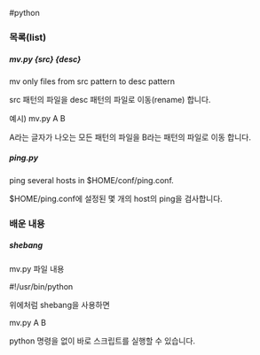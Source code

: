 #python

### 목록(list)

##### mv.py {src} {desc}

mv only files from src pattern to desc pattern

src 패턴의 파일을 desc 패턴의 파일로 이동(rename) 합니다.

예시) mv.py A B

A라는 글자가 나오는 모든 패턴의 파일을 B라는 패턴의 파일로 이동 합니다.

##### ping.py

ping several hosts in $HOME/conf/ping.conf.

$HOME/ping.conf에 설정된 몇 개의 host의 ping을 검사합니다.


### 배운 내용

##### shebang

mv.py 파일 내용

\#!/usr/bin/python

위에처럼 shebang을 사용하면 

mv.py A B

python 명령을 없이 바로 스크립트를 실행할 수 있습니다.
